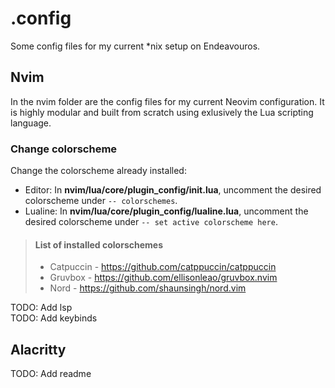 # .config
Some config files for my current \*nix setup on Endeavouros.


## Nvim
In the nvim folder are the config files for my current Neovim configuration. It is highly modular and built from scratch using exlusively the Lua scripting language.


### Change colorscheme
Change the colorscheme already installed:
- Editor: In **nvim/lua/core/plugin_config/init.lua**, uncomment the desired colorscheme under `-- colorschemes`.
- Lualine: In **nvim/lua/core/plugin_config/lualine.lua**, uncomment the desired colorscheme under `-- set active colorscheme here`.

> #### List of installed colorschemes
>
> - Catpuccin   - https://github.com/catppuccin/catppuccin
> - Gruvbox     - https://github.com/ellisonleao/gruvbox.nvim
> - Nord        - https://github.com/shaunsingh/nord.vim

TODO: Add lsp  
TODO: Add keybinds

## Alacritty
TODO: Add readme
